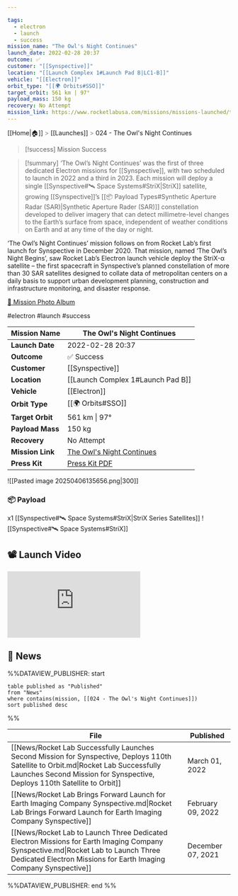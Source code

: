 ```yaml
---

tags:
  - electron
  - launch
  - success
mission_name: "The Owl's Night Continues"
launch_date: 2022-02-28 20:37
outcome: ✅
customer: "[[Synspective]]"
location: "[[Launch Complex 1#Launch Pad B|LC1-B]]"
vehicle: "[[Electron]]"
orbit_type: "[[🌍 Orbits#SSO]]"
target_orbit: 561 km | 97°  
payload_mass: 150 kg
recovery: No Attempt
mission_link: https://www.rocketlabusa.com/missions/missions-launched/the-owls-night-continues/
---
```

[[Home|🏠]]  <span style="color: LightSlateGray">></span>  <span class="no-hover">[[Launches]]</span>  <span style="color: LightSlateGray">></span>  024 - The Owl's Night Continues

>[!success] Mission Success

>[!summary]
‘The Owl’s Night Continues’ was the first of three dedicated Electron missions for [[Synspective]], with two scheduled to launch in 2022 and a third in 2023. Each mission will deploy a single [[Synspective#🛰️ Space Systems#StriX|StriX]] satellite, growing [[Synspective]]’s [[📦 Payload Types#Synthetic Aperture Radar (SAR)|Synthetic Aperture Rader (SAR)]] constellation developed to deliver imagery that can detect millimetre-level changes to the Earth’s surface from space, independent of weather conditions on Earth and at any time of the day or night.
>
‘The Owl’s Night Continues’ mission follows on from Rocket Lab’s first launch for Synspective in December 2020. That mission, named ‘The Owl’s Night Begins’, saw Rocket Lab’s Electron launch vehicle deploy the StriX-α satellite – the first spacecraft in Synspective’s planned constellation of more than 30 SAR satellites designed to collate data of metropolitan centers on a daily basis to support urban development planning, construction and infrastructure monitoring, and disaster response.
>
[📸 Mission Photo Album](https://www.flickr.com/photos/rocketlab/albums/72177720301776244/)

#electron #launch #success

| **Mission Name** | The Owl's Night Continues                                                                                      |
| ---------------- | -------------------------------------------------------------------------------------------------------------- |
| **Launch Date**  | 2022-02-28 20:37                                                                                               |
| **Outcome**      | ✅ Success                                                                                                      |
| **Customer**     | [[Synspective]]                                                                                                |
| **Location**     | [[Launch Complex 1#Launch Pad B]]                                                                              |
| **Vehicle**      | [[Electron]]                                                                                                   |
| **Orbit Type**   | [[🌍 Orbits#SSO]]                                                                                              |
| **Target Orbit** | 561 km &#124; 97°                                                                                              |
| **Payload Mass** | 150 kg                                                                                                         |
| **Recovery**     | No Attempt                                                                                                     |
| **Mission Link** | [The Owl's Night Continues](https://www.rocketlabusa.com/missions/missions-launched/the-owls-night-continues/) |
| **Press Kit**    | [Press Kit PDF](https://rocketlabcorp.com/assets/Uploads/Rocket-Lab-The-Owls-Night-Continues-Press-Kit.pdf)    |


![[Pasted image 20250406135656.png|300]]

### 📦 Payload

x1 [[Synspective#🛰️ Space Systems#StriX|StriX Series Satellites]] ![[Synspective#🛰️ Space Systems#StriX]]

## 📽️ Launch Video

<div class="responsive-video">
<iframe src="https://www.youtube.com/embed/MjfNJjTyfKY" title="Rocket Lab&#39;s Electron - The Owl&#39;s Night Continues Mission" frameborder="0" allow="accelerometer; autoplay; clipboard-write; encrypted-media; gyroscope; picture-in-picture; web-share" referrerpolicy="strict-origin-when-cross-origin" allowfullscreen></iframe>     
</div>

## 📰 News
%%DATAVIEW_PUBLISHER: start
```
table published as "Published"
from "News"
where contains(mission, [[024 - The Owl's Night Continues]])
sort published desc
```
%%

| File                                                                                                                                                                                                             | Published         |
| ---------------------------------------------------------------------------------------------------------------------------------------------------------------------------------------------------------------- | ----------------- |
| [[News/Rocket Lab Successfully Launches Second Mission for Synspective, Deploys 110th Satellite to Orbit.md\|Rocket Lab Successfully Launches Second Mission for Synspective, Deploys 110th Satellite to Orbit]] | March 01, 2022    |
| [[News/Rocket Lab Brings Forward Launch for Earth Imaging Company Synspective.md\|Rocket Lab Brings Forward Launch for Earth Imaging Company Synspective]]                                                       | February 09, 2022 |
| [[News/Rocket Lab to Launch Three Dedicated Electron Missions for Earth Imaging Company Synspective.md\|Rocket Lab to Launch Three Dedicated Electron Missions for Earth Imaging Company Synspective]]           | December 07, 2021 |

%%DATAVIEW_PUBLISHER: end %%